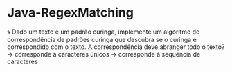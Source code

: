 # Java-RegexMatching
:cyclone: Dado um texto e um padrão curinga, implemente um algoritmo de correspondência de padrões curinga que descubra se o curinga é correspondido com o texto. A correspondência deve abranger todo o texto? -> corresponde a caracteres únicos -> corresponde à sequência de caracteres
